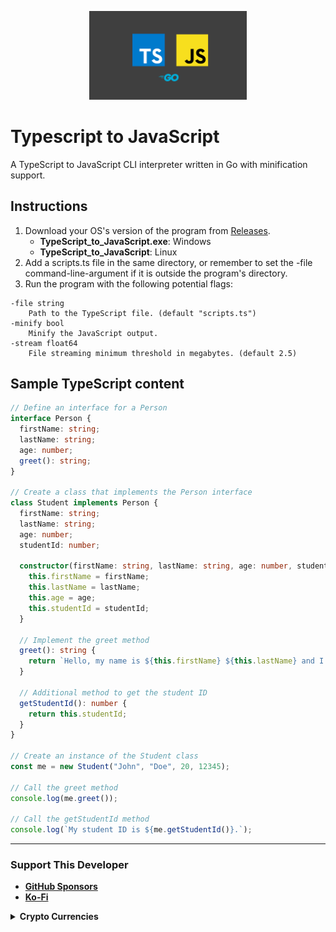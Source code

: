 <p align="center">
   <img src="thumbnail.png" alt="Typescript to JavaScript" width="50%"/>
</p>

# Typescript to JavaScript
A TypeScript to JavaScript CLI interpreter written in Go with minification support.

## Instructions
1. Download your OS's version of the program from [Releases](https://github.com/nomadicGopher/TypeScript_to_JavaScript/releases).
    * **TypeScript_to_JavaScript.exe**: Windows
    * **TypeScript_to_JavaScript**: Linux
2. Add a scripts.ts file in the same directory, or remember to set the -file command-line-argument if it is outside the program's directory.
3. Run the program with the following potential flags:

```
-file string
    Path to the TypeScript file. (default "scripts.ts")
-minify bool
    Minify the JavaScript output.
-stream float64
    File streaming minimum threshold in megabytes. (default 2.5)
```

## Sample TypeScript content
```typescript
// Define an interface for a Person
interface Person {
  firstName: string;
  lastName: string;
  age: number;
  greet(): string;
}

// Create a class that implements the Person interface
class Student implements Person {
  firstName: string;
  lastName: string;
  age: number;
  studentId: number;

  constructor(firstName: string, lastName: string, age: number, studentId: number) {
    this.firstName = firstName;
    this.lastName = lastName;
    this.age = age;
    this.studentId = studentId;
  }

  // Implement the greet method
  greet(): string {
    return `Hello, my name is ${this.firstName} ${this.lastName} and I am ${this.age} years old.`;
  }

  // Additional method to get the student ID
  getStudentId(): number {
    return this.studentId;
  }
}

// Create an instance of the Student class
const me = new Student("John", "Doe", 20, 12345);

// Call the greet method
console.log(me.greet());

// Call the getStudentId method
console.log(`My student ID is ${me.getStudentId()}.`);
```

---

### Support This Developer
* [**GitHub Sponsors**](https://github.com/sponsors/nomadicGopher)
* [**Ko-Fi**](https://ko-fi.com/nomadicGopher)

<details>
  <summary><b>Crypto Currencies</b></summary>
  <ul>
    <li><b>ETH</b>: 0x7531d86D5Dbda398369ec43205F102e79B3c647A</li>
    <li><b>BTC</b>: bc1qtkuzp85vph7y37rqjlznuta293qsay07cgg90s</li>
    <li><b>LTC</b>: ltc1q9pquzquaj6peplygqdrcxxvcnd5fcud7x80lh8</li>
    <li><b>DOGE</b>: DNQ3GHBVEcNpzXNeB7B4sPqd7L1GhUpMg3</li>
    <li><b>SOL</b>: EQ6QwibvKZsazjvQGJk6fsGW4BQSDS1Zs6Dj79HfVvME</li>
  </ul>
</details>

